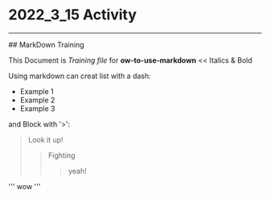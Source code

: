 # 2022_3_15 Activity   
<hr/>   
## MarkDown Training   
   
This Document is *Training file* for **ow-to-use-markdown**  <<  Italics & Bold   
   
Using markdown can creat list with a dash:   
   
- Example 1   
- Example 2   
- Example 3   
   
and Block with '>':

>Look it up!
>>Fighting
>>>yeah!

''' wow '''
